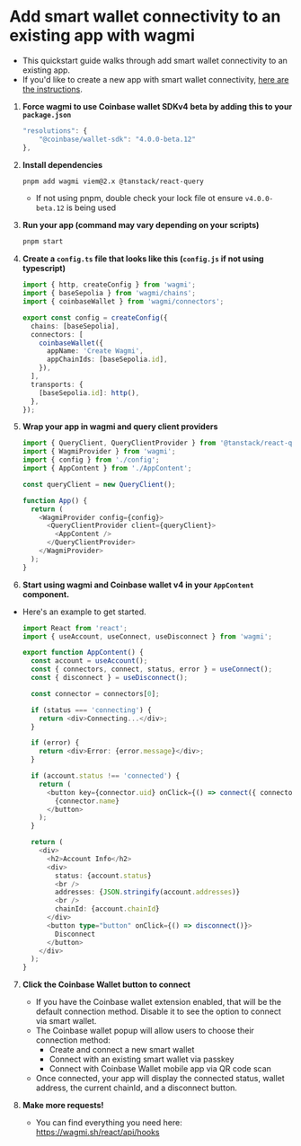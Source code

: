 # Add smart wallet connectivity to an existing app with wagmi

- This quickstart guide walks through add smart wallet connectivity to an existing app.
- If you'd like to create a new app with smart wallet connectivity, [here are the instructions](v4_with_wagmi.md).

1. **Force wagmi to use Coinbase wallet SDKv4 beta by adding this to your `package.json`**
   ```ts
   "resolutions": {
       "@coinbase/wallet-sdk": "4.0.0-beta.12"
   },
   ```
1. **Install dependencies**
   ```sh
   pnpm add wagmi viem@2.x @tanstack/react-query
   ```
   - If not using pnpm, double check your lock file ot ensure `v4.0.0-beta.12` is being used
1. **Run your app (command may vary depending on your scripts)**
   ```sh
   pnpm start
   ```
1. **Create a `config.ts` file that looks like this (`config.js` if not using typescript)**

   ```ts
   import { http, createConfig } from 'wagmi';
   import { baseSepolia } from 'wagmi/chains';
   import { coinbaseWallet } from 'wagmi/connectors';

   export const config = createConfig({
     chains: [baseSepolia],
     connectors: [
       coinbaseWallet({
         appName: 'Create Wagmi',
         appChainIds: [baseSepolia.id],
       }),
     ],
     transports: {
       [baseSepolia.id]: http(),
     },
   });
   ```

1. **Wrap your app in wagmi and query client providers**

   ```ts
   import { QueryClient, QueryClientProvider } from '@tanstack/react-query';
   import { WagmiProvider } from 'wagmi';
   import { config } from './config';
   import { AppContent } from './AppContent';

   const queryClient = new QueryClient();

   function App() {
     return (
       <WagmiProvider config={config}>
         <QueryClientProvider client={queryClient}>
           <AppContent />
         </QueryClientProvider>
       </WagmiProvider>
     );
   }
   ```

1. **Start using wagmi and Coinbase wallet v4 in your `AppContent` component.**

- Here's an example to get started.

  ```ts
  import React from 'react';
  import { useAccount, useConnect, useDisconnect } from 'wagmi';

  export function AppContent() {
    const account = useAccount();
    const { connectors, connect, status, error } = useConnect();
    const { disconnect } = useDisconnect();

    const connector = connectors[0];

    if (status === 'connecting') {
      return <div>Connecting...</div>;
    }

    if (error) {
      return <div>Error: {error.message}</div>;
    }

    if (account.status !== 'connected') {
      return (
        <button key={connector.uid} onClick={() => connect({ connector })} type="button">
          {connector.name}
        </button>
      );
    }

    return (
      <div>
        <h2>Account Info</h2>
        <div>
          status: {account.status}
          <br />
          addresses: {JSON.stringify(account.addresses)}
          <br />
          chainId: {account.chainId}
        </div>
        <button type="button" onClick={() => disconnect()}>
          Disconnect
        </button>
      </div>
    );
  }
  ```

7. **Click the Coinbase Wallet button to connect**

   - If you have the Coinbase wallet extension enabled, that will be the default connection method. Disable it to see the option to connect via smart wallet.
   - The Coinbase wallet popup will allow users to choose their connection method:
     - Create and connect a new smart wallet
     - Connect with an existing smart wallet via passkey
     - Connect with Coinbase Wallet mobile app via QR code scan
   - Once connected, your app will display the connected status, wallet address, the current chainId, and a disconnect button.

1. **Make more requests!**

   - You can find everything you need here: https://wagmi.sh/react/api/hooks
